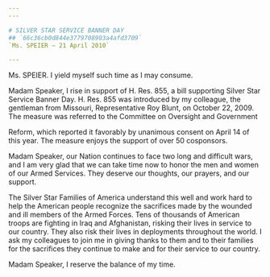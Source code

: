 ```yaml
---
---

# SILVER STAR SERVICE BANNER DAY
## `66c36cb0d844e3779708903a4afd3709`
`Ms. SPEIER — 21 April 2010`

---
```



Ms. SPEIER. I yield myself such time as I may consume.

Madam Speaker, I rise in support of H. Res. 855, a bill supporting 
Silver Star Service Banner Day. H. Res. 855 was introduced by my 
colleague, the gentleman from Missouri, Representative Roy Blunt, on 
October 22, 2009. The measure was referred to the Committee on 
Oversight and Government


Reform, which reported it favorably by unanimous consent on April 14 of 
this year. The measure enjoys the support of over 50 cosponsors.

Madam Speaker, our Nation continues to face two long and difficult 
wars, and I am very glad that we can take time now to honor the men and 
women of our Armed Services. They deserve our thoughts, our prayers, 
and our support.

The Silver Star Families of America understand this well and work 
hard to help the American people recognize the sacrifices made by the 
wounded and ill members of the Armed Forces. Tens of thousands of 
American troops are fighting in Iraq and Afghanistan, risking their 
lives in service to our country. They also risk their lives in 
deployments throughout the world. I ask my colleagues to join me in 
giving thanks to them and to their families for the sacrifices they 
continue to make and for their service to our country.

Madam Speaker, I reserve the balance of my time.